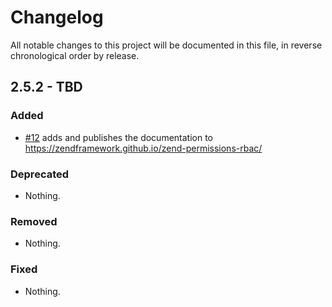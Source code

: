 # Changelog

All notable changes to this project will be documented in this file, in reverse chronological order by release.

## 2.5.2 - TBD

### Added

- [#12](https://github.com/zendframework/zend-permissions-rbac/pull/12) adds
  and publishes the documentation to https://zendframework.github.io/zend-permissions-rbac/

### Deprecated

- Nothing.

### Removed

- Nothing.

### Fixed

- Nothing.
